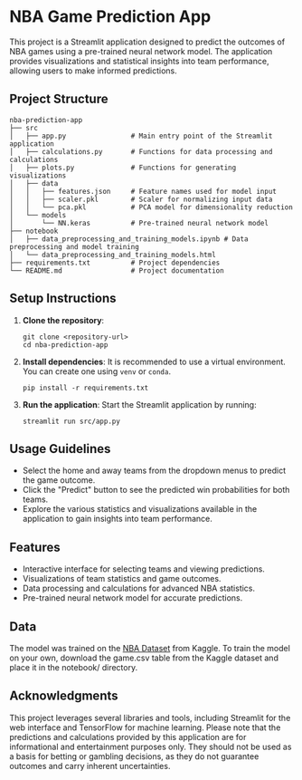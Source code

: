# NBA Game Prediction App

This project is a Streamlit application designed to predict the outcomes of NBA games using a pre-trained neural network model. The application provides visualizations and statistical insights into team performance, allowing users to make informed predictions.

## Project Structure

```
nba-prediction-app
├── src
│   ├── app.py                # Main entry point of the Streamlit application
│   ├── calculations.py       # Functions for data processing and calculations
│   ├── plots.py              # Functions for generating visualizations
│   ├── data
│   │   ├── features.json     # Feature names used for model input
│   │   ├── scaler.pkl        # Scaler for normalizing input data
│   │   └── pca.pkl           # PCA model for dimensionality reduction
│   └── models
│       └── NN.keras          # Pre-trained neural network model
├── notebook
│   ├── data_preprocessing_and_training_models.ipynb # Data preprocessing and model training
│   └── data_preprocessing_and_training_models.html 
├── requirements.txt          # Project dependencies  
└── README.md                 # Project documentation
```

## Setup Instructions

1. **Clone the repository**:
   ```
   git clone <repository-url>
   cd nba-prediction-app
   ```

2. **Install dependencies**:
   It is recommended to use a virtual environment. You can create one using `venv` or `conda`.
   ```
   pip install -r requirements.txt
   ```

3. **Run the application**:
   Start the Streamlit application by running:
   ```
   streamlit run src/app.py
   ```

## Usage Guidelines

- Select the home and away teams from the dropdown menus to predict the game outcome.
- Click the "Predict" button to see the predicted win probabilities for both teams.
- Explore the various statistics and visualizations available in the application to gain insights into team performance.

## Features

- Interactive interface for selecting teams and viewing predictions.
- Visualizations of team statistics and game outcomes.
- Data processing and calculations for advanced NBA statistics.
- Pre-trained neural network model for accurate predictions.

## Data
The model was trained on the [NBA Dataset](https://www.kaggle.com/datasets/wyattowalsh/basketball) from Kaggle. To train the model on your own, download the game.csv table from the Kaggle dataset and place it in the notebook/ directory.

## Acknowledgments

This project leverages several libraries and tools, including Streamlit for the web interface and TensorFlow for machine learning. Please note that the predictions and calculations provided by this application are for informational and entertainment purposes only. They should not be used as a basis for betting or gambling decisions, as they do not guarantee outcomes and carry inherent uncertainties.
